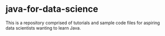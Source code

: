 # java-for-data-science
This is a repository comprised of tutorials and sample code files for aspiring data scientists wanting to learn Java.
